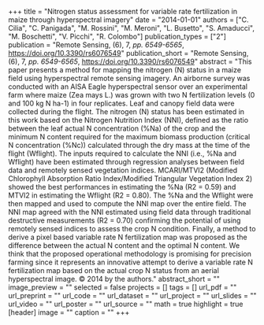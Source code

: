 +++
title = "Nitrogen status assessment for variable rate fertilization in maize through hyperspectral imagery"
date = "2014-01-01"
authors = ["C. Cilia", "C. Panigada", "M. Rossini", "M. Meroni", "L. Busetto", "S. Amaducci", "M. Boschetti", "V. Picchi", "R. Colombo"]
publication_types = ["2"]
publication = "Remote Sensing, (6), 7, _pp. 6549-6565_, https://doi.org/10.3390/rs6076549"
publication_short = "Remote Sensing, (6), 7, _pp. 6549-6565_, https://doi.org/10.3390/rs6076549"
abstract = "This paper presents a method for mapping the nitrogen (N) status in a maize field using hyperspectral remote sensing imagery. An airborne survey was conducted with an AISA Eagle hyperspectral sensor over an experimental farm where maize (Zea mays L.) was grown with two N fertilization levels (0 and 100 kg N ha-1) in four replicates. Leaf and canopy field data were collected during the flight. The nitrogen (N) status has been estimated in this work based on the Nitrogen Nutrition Index (NNI), defined as the ratio between the leaf actual N concentration (%Na) of the crop and the minimum N content required for the maximum biomass production (critical N concentration (%Nc)) calculated through the dry mass at the time of the flight (Wflight). The inputs required to calculate the NNI (i.e., %Na and Wflight) have been estimated through regression analyses between field data and remotely sensed vegetation indices. MCARI/MTVI2 (Modified Chlorophyll Absorption Ratio Index/Modified Triangular Vegetation Index 2) showed the best performances in estimating the %Na (R2 = 0.59) and MTVI2 in estimating the Wflight (R2 = 0.80). The %Na and the Wflight were then mapped and used to compute the NNI map over the entire field. The NNI map agreed with the NNI estimated using field data through traditional destructive measurements (R2 = 0.70) confirming the potential of using remotely sensed indices to assess the crop N condition. Finally, a method to derive a pixel based variable rate N fertilization map was proposed as the difference between the actual N content and the optimal N content. We think that the proposed operational methodology is promising for precision farming since it represents an innovative attempt to derive a variable rate N fertilization map based on the actual crop N status from an aerial hyperspectral image. © 2014 by the authors."
abstract_short = ""
image_preview = ""
selected = false
projects = []
tags = []
url_pdf = ""
url_preprint = ""
url_code = ""
url_dataset = ""
url_project = ""
url_slides = ""
url_video = ""
url_poster = ""
url_source = ""
math = true
highlight = true
[header]
image = ""
caption = ""
+++
